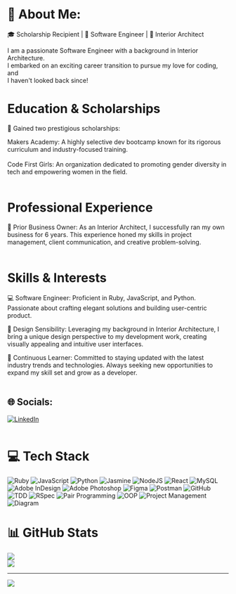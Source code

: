 # 💫 About Me:

🎓 Scholarship Recipient | 🚀 Software Engineer | 🎨 Interior Architect
                                  
I am a passionate Software Engineer with a background in Interior Architecture. <br>
I embarked on an exciting career transition to pursue my love for coding, and <br>
I haven't looked back since!<br>         

# Education & Scholarships<br>
🏅 Gained two prestigious scholarships:

Makers Academy: A highly selective dev bootcamp known for its rigorous curriculum and industry-focused training.<br><br>
Code First Girls: An organization dedicated to promoting gender diversity in tech and empowering women in the field.<br><br>

# Professional Experience<br>
💼 Prior Business Owner: As an Interior Architect, I successfully ran my own business for 6 years. This experience honed my skills in project management, client communication, and creative problem-solving.<br><br>

# Skills & Interests<br>
💻 Software Engineer: Proficient in Ruby, JavaScript, and Python. Passionate about crafting elegant solutions and building user-centric product.<br>

🎨 Design Sensibility: Leveraging my background in Interior Architecture, I bring a unique design perspective to my development work, creating visually appealing and intuitive user interfaces.

🌟 Continuous Learner: Committed to staying updated with the latest industry trends and technologies. Always seeking new opportunities to expand my skill set and grow as a developer.<br><br>

## 🌐 Socials:
[![LinkedIn](https://img.shields.io/badge/LinkedIn-%230077B5.svg?logo=linkedin&logoColor=white)](https://linkedin.com/in/https://www.linkedin.com/in/pegah-nazari-0a3937100/) <br><br>



# 💻 Tech Stack
![Ruby](https://img.shields.io/badge/ruby-%23CC342D.svg?style=for-the-badge&logo=ruby&logoColor=white) ![JavaScript](https://img.shields.io/badge/javascript-%23323330.svg?style=for-the-badge&logo=javascript&logoColor=%23F7DF1E) ![Python](https://img.shields.io/badge/python-3670A0?style=for-the-badge&logo=python&logoColor=ffdd54) ![Jasmine](https://img.shields.io/badge/jasmine-%238A4182.svg?style=for-the-badge&logo=jasmine&logoColor=white) ![NodeJS](https://img.shields.io/badge/node.js-6DA55F?style=for-the-badge&logo=node.js&logoColor=white) ![React](https://img.shields.io/badge/react-%2320232a.svg?style=for-the-badge&logo=react&logoColor=%2361DAFB) ![MySQL](https://img.shields.io/badge/mysql-%2300f.svg?style=for-the-badge&logo=mysql&logoColor=white) ![Adobe InDesign](https://img.shields.io/badge/Adobe%20InDesign-49021F?style=for-the-badge&logo=adobeindesign&logoColor=white) ![Adobe Photoshop](https://img.shields.io/badge/adobephotoshop-%2331A8FF.svg?style=for-the-badge&logo=adobephotoshop&logoColor=white) 	![Figma](https://img.shields.io/badge/figma-%23F24E1E.svg?style=for-the-badge&logo=figma&logoColor=white) ![Postman](https://img.shields.io/badge/Postman-FF6C37?style=for-the-badge&logo=postman&logoColor=white) ![GitHub](https://img.shields.io/badge/github-%23121011.svg?style=for-the-badge&logo=github&logoColor=white) ![TDD](https://img.shields.io/badge/tdd-%239146FF.svg?style=for-the-badge&logo=testing-library&logoColor=white)
![RSpec](https://img.shields.io/badge/rspec-%23DC343B.svg?style=for-the-badge&logo=ruby&logoColor=white) ![Pair Programming](https://img.shields.io/badge/pair%20programming-%234FB050.svg?style=for-the-badge&logoColor=white) ![OOP](https://img.shields.io/badge/oop-%233776AB.svg?style=for-the-badge&logoColor=white) ![Project Management](https://img.shields.io/badge/project%20management-%230078D4.svg?style=for-the-badge&logo=Asana&logoColor=white) ![Diagram](https://img.shields.io/badge/diagram-%23F7B93E.svg?style=for-the-badge&logo=Lucidchart&logoColor=white)




# 📊 GitHub Stats
![](https://github-readme-streak-stats.herokuapp.com/?user=PegahNa&theme=dark&hide_border=true)<br/>
![](https://github-readme-stats.vercel.app/api/top-langs/?username=PegahNa&theme=dark&hide_border=true&include_all_commits=false&count_private=false&layout=compact)

---
[![](https://visitcount.itsvg.in/api?id=PegahNa&icon=0&color=0)](https://visitcount.itsvg.in)

<!-- Proudly created with GPRM ( https://gprm.itsvg.in ) -->
